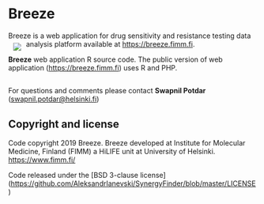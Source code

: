 # Breeze
Breeze is a web application for drug sensitivity and resistance testing data analysis platform available at https://breeze.fimm.fi.
<a href="https://breeze.fimm.fi"><img src="https://breeze.fimm.fi/18226_mc4wnjq5odawmcaxnty3ndi1odyx/imgs/main.png" align="left" hspace="10" vspace="6"></a>


**Breeze** web application R source code. The public version of web application (https://breeze.fimm.fi) uses R and PHP.

##

For questions and comments please contact **Swapnil Potdar** (swapnil.potdar@helsinki.fi)

## Copyright and license

Code copyright 2019 Breeze.
Breeze developed at Institute for Molecular Medicine, Finland (FIMM) a HiLIFE unit at University of Helsinki. 
https://www.fimm.fi/

Code released under the [BSD 3-clause license] (https://github.com/AleksandrIanevski/SynergyFinder/blob/master/LICENSE)


